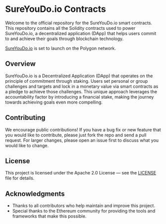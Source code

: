 # SureYouDo.io Contracts

Welcome to the official repository for the SureYouDo.io smart contracts. This repository contains all the Solidity
contracts used to power SureYouDo.io, a decentralized application (DApp) that helps users commit to and achieve their
goals through blockchain technology.

[SureYouDo.io](https://sureyoudo.io) is set to launch on the Polygon network.

## Overview

SureYouDo.io is a Decentralized Application (DApp) that operates on the principle of commitment through staking. Users
set personal or group challenges and targets and lock in a monetary value via smart contracts as a pledge to achieve
those challenges. This unique approach leverages the accountability factor by introducing a financial stake, making the
journey towards achieving goals even more compelling.

## Contributing

We encourage public contributions! If you have a bug fix or new feature that you would like to contribute, please just
fork the repo and send a pull request. For larger changes, please open an issue first to discuss what you would like to
change.

## License

This project is licensed under the Apache 2.0 License — see the [LICENSE](LICENSE) file for details.

## Acknowledgments

- Thanks to all contributors who help maintain and improve this project.
- Special thanks to the Ethereum community for providing the tools and frameworks that make this possible.
